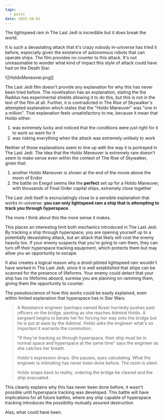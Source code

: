 ```yaml
---
tags:
  - posts
date: 2025-10-01
---
```

The lightspeed ram in The Last Jedi is incredible but it does break the world. 

It is such a devastating attack that it's crazy nobody in-universe has tried it before, especially given the existence of autonomous robots that can operate ships. The film provides no counter to this attack. It's not unreasonable to wonder what kind of impact this style of attack could have had on the Death Star.

![[HoldoManeuver.png]]

The Last Jedi film doesn't provide any explanation for why this has never been tried before. The novelisation has an explanation, stating the the Raddus has experimental shields allowing it to do this, but this is not in the text of the film at all. Further, it is contradicted in The Rise of Skywalker's
attempted explanation which states that the "Holdo Maneuver" was "one in a million". That explanation feels unsatisfactory to me, because it mean that Holdo either:

1. was extremely lucky and noticed that the conditions were just right for it to work so went for it
2. was risking everything when the attack was extremely unlikely to work

Neither of those explanations seem to line up with the way it is portrayed in The Last Jedi. The idea that the Holdo Maneuver is extremely rare doesn't seem to make sense even within the context of The Rise of Skywalker, given that:

1. another Holdo Maneuver is shown at the end of the movie above the moon of Endor
2. the battle on Exegol seems like the **perfect** set up for a Holdo Maneuver, with thousands of Final Order capital ships, extremely close together

The Last Jedi itself is excruciatingly close to a sensible explanation that works in-universe: **you can only lightspeed ram a ship that is attempting to track you through hyperspace**.

The more I think about this the more sense it makes. 

This places an interesting limit both mechanics introduced in The Last Jedi. By tracking a ship through hyperspace, you are opening yourself up to a potentially devastating attack, but an attack that likely will cost the enemy heavily too. If your enemy suspects that you're going to ram them, they can turn off their hyperspace tracking equipment, which protects them but may allow you an opportunity to escape.

It also creates a logical reason why a droid-piloted lightspeed ram wouldn't have worked in The Last Jedi, since it is well established that ships can be scanned for the presence of lifeforms. Your enemy could detect that your ship has no lifeforms aboard, surmise you are planning on ramming them, giving them the opportunity to counter.

The pseudoscience of how this works could be easily explained, even within limited explanation that hyperspace has in Star Wars. 

> A Resistance engineer (perhaps named Rose) hurriedly pushes past officers on the bridge, panting as she reaches Admiral Holdo. A sergeant begins to berate her for forcing her way onto the bridge but he is put at ease by the Admiral. Holdo asks the engineer what's so important it warrants the commotion.
> 
> "If they're tracking us through hyperspace, their ship must be in normal space and hyperspace at the same time" says the engineer as she catches her breath.
> 
> Holdo's expression drops. She pauses, eyes calculating. What the engineer is intimating has never been done before. The room is silent.
> 
> Holdo snaps back to reality, ordering the bridge be cleared and the ship evacuated.

This cleanly explains why this has never been done before, it wasn't possible until hyperspace tracking was developed. This battle will have implications for all future battles, where any ship capable of hyperspace tracking introduces the possibility mutually assured destruction

Alas, what could have been.